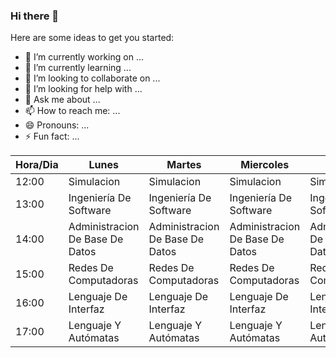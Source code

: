 ### Hi there 👋



Here are some ideas to get you started:

- 🔭 I’m currently working on ...
- 🌱 I’m currently learning ...
- 👯 I’m looking to collaborate on ...
- 🤔 I’m looking for help with ...
- 💬 Ask me about ...
- 📫 How to reach me: ...
- 😄 Pronouns: ...
- ⚡ Fun fact: ...

| Hora/Dia | Lunes                           | Martes                          | Miercoles                       | Jueves                          | Viernes                         |
|----------|---------------------------------|---------------------------------|---------------------------------|---------------------------------|---------------------------------|
| 12:00    | Simulacion                      | Simulacion                      | Simulacion                      | Simulacion                      | Simulacion                      |
| 13:00    | Ingeniería De Software          | Ingeniería De Software          | Ingeniería De Software          | Ingeniería De Software          | Ingeniería De Software          |
| 14:00    | Administracion De Base De Datos | Administracion De Base De Datos | Administracion De Base De Datos | Administracion De Base De Datos | Administracion De Base De Datos |
| 15:00    | Redes De Computadoras           | Redes De Computadoras           | Redes De Computadoras           | Redes De Computadoras           | Redes De Computadoras           |
| 16:00    | Lenguaje De Interfaz            | Lenguaje De Interfaz            | Lenguaje De Interfaz            | Lenguaje De Interfaz            |                                 |
| 17:00    | Lenguaje Y Autómatas            | Lenguaje Y Autómatas            | Lenguaje Y Autómatas            | Lenguaje Y Autómatas            | Lenguaje Y Autómatas            |

